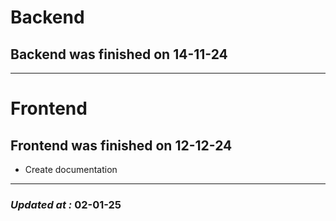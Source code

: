 # Backend

## Backend was finished on 14-11-24

---

# Frontend

## Frontend was finished on 12-12-24

- Create documentation

---

### **_Updated at :_** 02-01-25
